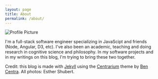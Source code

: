 ```yaml
---
layout: page
title: About
permalink: /about/
---
```


<img src="{{ site.baseurl }}assets/IMG_2104.jpg" title="Profile Picture" class="profile">

I'm a full-stack software engineer specializing in JavaScipt and friends (Node,
Angular, D3, etc). I've also been an academic, teaching and doing research in
cognitive science and philosophy. In my software projects and in my writings on
this blog, I'm trying to bring these two together. 

Credit: this blog is made with [Jekyll][jekyll] using the [Centrarium][centrarium]
theme by [Ben Centra][bencentra].  All photos: Esther Shubert. 


[centrarium]: https://github.com/bencentra/centrarium
[bencentra]: http://bencentra.com
[jekyll]: https://github.com/jekyll/jekyll
